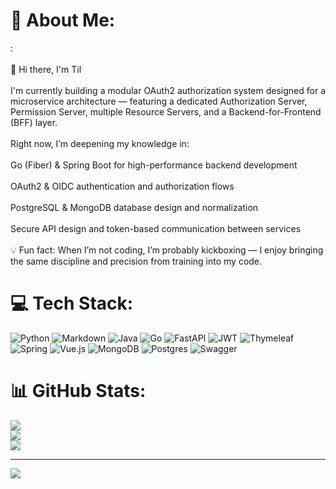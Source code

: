 # 💫 About Me:
:<br><br>👋 Hi there, I'm Til<br><br>I'm currently building a modular OAuth2 authorization system designed for a microservice architecture — featuring a dedicated Authorization Server, Permission Server, multiple Resource Servers, and a Backend-for-Frontend (BFF) layer.<br><br>Right now, I’m deepening my knowledge in:<br><br>Go (Fiber) & Spring Boot for high-performance backend development<br><br>OAuth2 & OIDC authentication and authorization flows<br><br>PostgreSQL & MongoDB database design and normalization<br><br>Secure API design and token-based communication between services<br><br>💡 Fun fact: When I’m not coding, I’m probably kickboxing — I enjoy bringing the same discipline and precision from training into my code.


# 💻 Tech Stack:
![Python](https://img.shields.io/badge/python-3670A0?style=for-the-badge&logo=python&logoColor=ffdd54) ![Markdown](https://img.shields.io/badge/markdown-%23000000.svg?style=for-the-badge&logo=markdown&logoColor=white) ![Java](https://img.shields.io/badge/java-%23ED8B00.svg?style=for-the-badge&logo=openjdk&logoColor=white) ![Go](https://img.shields.io/badge/go-%2300ADD8.svg?style=for-the-badge&logo=go&logoColor=white) ![FastAPI](https://img.shields.io/badge/FastAPI-005571?style=for-the-badge&logo=fastapi) ![JWT](https://img.shields.io/badge/JWT-black?style=for-the-badge&logo=JSON%20web%20tokens) ![Thymeleaf](https://img.shields.io/badge/Thymeleaf-%23005C0F.svg?style=for-the-badge&logo=Thymeleaf&logoColor=white) ![Spring](https://img.shields.io/badge/spring-%236DB33F.svg?style=for-the-badge&logo=spring&logoColor=white) ![Vue.js](https://img.shields.io/badge/vue.js-%2335495e.svg?style=for-the-badge&logo=vuedotjs&logoColor=%234FC08D) ![MongoDB](https://img.shields.io/badge/MongoDB-%234ea94b.svg?style=for-the-badge&logo=mongodb&logoColor=white) ![Postgres](https://img.shields.io/badge/postgres-%23316192.svg?style=for-the-badge&logo=postgresql&logoColor=white) ![Swagger](https://img.shields.io/badge/-Swagger-%23Clojure?style=for-the-badge&logo=swagger&logoColor=white)
# 📊 GitHub Stats:
![](https://github-readme-stats.vercel.app/api?username=Keksclan&theme=tokyonight&hide_border=false&include_all_commits=false&count_private=false)<br/>
![](https://nirzak-streak-stats.vercel.app/?user=Keksclan&theme=tokyonight&hide_border=false)<br/>
![](https://github-readme-stats.vercel.app/api/top-langs/?username=Keksclan&theme=tokyonight&hide_border=false&include_all_commits=false&count_private=false&layout=compact)

---
[![](https://visitcount.itsvg.in/api?id=Keksclan&icon=0&color=0)](https://visitcount.itsvg.in)

<!-- Proudly created with GPRM ( https://gprm.itsvg.in ) -->
